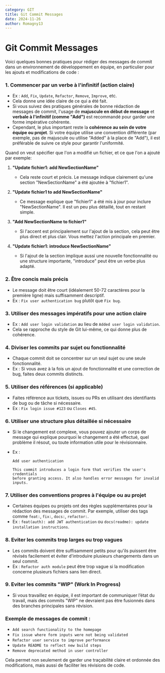 ```yaml
---
category: GIT
title: Git Commit Messages
date: 2024-11-26
author: Romagny13
---
```


# Git Commit Messages

Voici quelques bonnes pratiques pour rédiger des messages de commit dans un environnement de développement en équipe, en particulier pour les ajouts et modifications de code :

### 1. **Commencer par un verbe à l'infinitif (action claire)**

- Ex : `Add`, `Fix`, `Update`, `Refactor`, `Remove`, `Improve`, etc.
- Cela donne une idée claire de ce qui a été fait.
- Si vous suivez des pratiques générales de bonne rédaction de messages de commit, l'usage de **majuscule en début de message** et **verbale à l'infinitif (comme "Add")** est recommandé pour garder une forme impérative cohérente.
- Cependant, le plus important reste la **cohérence au sein de votre équipe ou projet**. Si votre équipe utilise une convention différente (par exemple, pas de majuscule ou utilise "Added" à la place de "Add"), il est préférable de suivre ce style pour garantir l'uniformité.

Quand on veut spécifier que l'on a modifié un fichier, et ce que l'on a ajouté par exemple:

1. **"Update fichier1: add NewSectionName"**  
   - Cela reste court et précis. Le message indique clairement qu'une section "NewSectionName" a été ajoutée à "fichier1".
   
2. **"Update fichier1 to add NewSectionName"**  
   - Ce message explique que "fichier1" a été mis à jour pour inclure "NewSectionName". Il est un peu plus détaillé, tout en restant simple.

3. **"Add NewSectionName to fichier1"**  
   - Si l'accent est principalement sur l'ajout de la section, cela peut être plus direct et plus clair. Vous mettez l'action principale en premier.

4. **"Update fichier1: introduce NewSectionName"**  
   - Si l'ajout de la section implique aussi une nouvelle fonctionnalité ou une structure importante, "introduce" peut être un verbe plus adapté.

### 2. **Être concis mais précis**

- Le message doit être court (idéalement 50-72 caractères pour la première ligne) mais suffisamment descriptif.
- Ex : `Fix user authentication bug` plutôt que `Fix bug`.

### 3. **Utiliser des messages impératifs pour une action claire**

- Ex : `Add user login validation` au lieu de `Added user login validation`.
- Cela se rapproche du style de Git lui-même, ce qui donne plus de cohérence.

### 4. **Diviser les commits par sujet ou fonctionnalité**

- Chaque commit doit se concentrer sur un seul sujet ou une seule fonctionnalité.
- Ex : Si vous avez à la fois un ajout de fonctionnalité et une correction de bug, faites deux commits distincts.

### 5. **Utiliser des références (si applicable)**

- Faites référence aux tickets, issues ou PRs en utilisant des identifiants de bug ou de tâche si nécessaire.
- Ex : `Fix login issue #123` ou `Closes #45`.

### 6. **Utiliser une structure plus détaillée si nécessaire**

- Si le changement est complexe, vous pouvez ajouter un corps de message qui explique pourquoi le changement a été effectué, quel problème il résout, ou toute information utile pour le révisionnaire.
- Ex :

  ```
  Add user authentication

  This commit introduces a login form that verifies the user's credentials
  before granting access. It also handles error messages for invalid inputs.
  ```

### 7. **Utiliser des conventions propres à l'équipe ou au projet**

- Certaines équipes ou projets ont des règles supplémentaires pour la rédaction des messages de commit. Par exemple, utiliser des tags comme `feat:`, `fix:`, `docs:`, `refactor:`.
- Ex : `feat(auth): add JWT authentication` ou `docs(readme): update installation instructions`.

### 8. **Eviter les commits trop larges ou trop vagues**

- Les commits doivent être suffisamment petits pour qu'ils puissent être révisés facilement et éviter d'introduire plusieurs changements dans un seul commit.
- Ex : `Refactor auth module` peut être trop vague si la modification concerne plusieurs fichiers sans lien direct.

### 9. **Eviter les commits "WIP" (Work In Progress)**

- Si vous travaillez en équipe, il est important de communiquer l’état du travail, mais des commits "WIP" ne devraient pas être fusionnés dans des branches principales sans révision.

### Exemple de messages de commit :

- `Add search functionality to the homepage`
- `Fix issue where form inputs were not being validated`
- `Refactor user service to improve performance`
- `Update README to reflect new build steps`
- `Remove deprecated method in user controller`

Cela permet non seulement de garder une traçabilité claire et ordonnée des modifications, mais aussi de faciliter les révisions de code.
